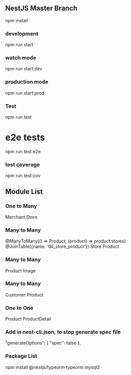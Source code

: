 
## NestJS Master Branch
npm install

### development
npm run start

### watch mode
npm run start:dev

### production mode
npm run start:prod

### Test
npm run test

# e2e tests
npm run test:e2e

### test coverage
npm run test:cov


## Module List



### One to Many
Merchant
Store

### Many to Many 
@ManyToMany(() => Product, (product) => product.stores)
@JoinTable({name: 'tbl_store_product'})
Store
Product


### Many to Many
Product
Image

### Many to Many
Customer
Product

### One to One
Product
ProductDetail


### Add in nest-cli.json, to stop generate spec file
"generateOptions": {
    "spec": false
},

### Package List

npm install @nestjs/typeorm typeorm mysql2